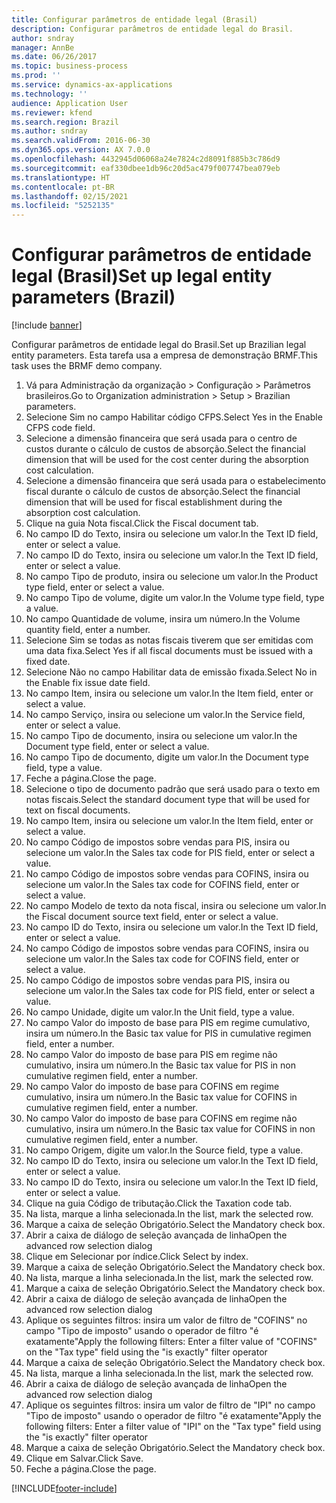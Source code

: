 ```yaml
---
title: Configurar parâmetros de entidade legal (Brasil)
description: Configurar parâmetros de entidade legal do Brasil.
author: sndray
manager: AnnBe
ms.date: 06/26/2017
ms.topic: business-process
ms.prod: ''
ms.service: dynamics-ax-applications
ms.technology: ''
audience: Application User
ms.reviewer: kfend
ms.search.region: Brazil
ms.author: sndray
ms.search.validFrom: 2016-06-30
ms.dyn365.ops.version: AX 7.0.0
ms.openlocfilehash: 4432945d06068a24e7824c2d8091f885b3c786d9
ms.sourcegitcommit: eaf330dbee1db96c20d5ac479f007747bea079eb
ms.translationtype: HT
ms.contentlocale: pt-BR
ms.lasthandoff: 02/15/2021
ms.locfileid: "5252135"
---
```

# <a name="set-up-legal-entity-parameters-brazil"></a><span data-ttu-id="22a87-103">Configurar parâmetros de entidade legal (Brasil)</span><span class="sxs-lookup"><span data-stu-id="22a87-103">Set up legal entity parameters (Brazil)</span></span>

[!include [banner](../../includes/banner.md)]

<span data-ttu-id="22a87-104">Configurar parâmetros de entidade legal do Brasil.</span><span class="sxs-lookup"><span data-stu-id="22a87-104">Set up Brazilian legal entity parameters.</span></span> <span data-ttu-id="22a87-105">Esta tarefa usa a empresa de demonstração BRMF.</span><span class="sxs-lookup"><span data-stu-id="22a87-105">This task uses the BRMF demo company.</span></span>

1. <span data-ttu-id="22a87-106">Vá para Administração da organização > Configuração > Parâmetros brasileiros.</span><span class="sxs-lookup"><span data-stu-id="22a87-106">Go to Organization administration > Setup > Brazilian parameters.</span></span>
2. <span data-ttu-id="22a87-107">Selecione Sim no campo Habilitar código CFPS.</span><span class="sxs-lookup"><span data-stu-id="22a87-107">Select Yes in the Enable CFPS code field.</span></span>
3. <span data-ttu-id="22a87-108">Selecione a dimensão financeira que será usada para o centro de custos durante o cálculo de custos de absorção.</span><span class="sxs-lookup"><span data-stu-id="22a87-108">Select the financial dimension that will be used for the cost center during the absorption cost calculation.</span></span>
4. <span data-ttu-id="22a87-109">Selecione a dimensão financeira que será usada para o estabelecimento fiscal durante o cálculo de custos de absorção.</span><span class="sxs-lookup"><span data-stu-id="22a87-109">Select the financial dimension that will be used for fiscal establishment during the absorption cost calculation.</span></span>
5. <span data-ttu-id="22a87-110">Clique na guia Nota fiscal.</span><span class="sxs-lookup"><span data-stu-id="22a87-110">Click the Fiscal document tab.</span></span>
6. <span data-ttu-id="22a87-111">No campo ID do Texto, insira ou selecione um valor.</span><span class="sxs-lookup"><span data-stu-id="22a87-111">In the Text ID field, enter or select a value.</span></span>
7. <span data-ttu-id="22a87-112">No campo ID do Texto, insira ou selecione um valor.</span><span class="sxs-lookup"><span data-stu-id="22a87-112">In the Text ID field, enter or select a value.</span></span>
8. <span data-ttu-id="22a87-113">No campo Tipo de produto, insira ou selecione um valor.</span><span class="sxs-lookup"><span data-stu-id="22a87-113">In the Product type field, enter or select a value.</span></span>
9. <span data-ttu-id="22a87-114">No campo Tipo de volume, digite um valor.</span><span class="sxs-lookup"><span data-stu-id="22a87-114">In the Volume type field, type a value.</span></span>
10. <span data-ttu-id="22a87-115">No campo Quantidade de volume, insira um número.</span><span class="sxs-lookup"><span data-stu-id="22a87-115">In the Volume quantity field, enter a number.</span></span>
11. <span data-ttu-id="22a87-116">Selecione Sim se todas as notas fiscais tiverem que ser emitidas com uma data fixa.</span><span class="sxs-lookup"><span data-stu-id="22a87-116">Select Yes if all fiscal documents must be issued with a fixed date.</span></span>
12. <span data-ttu-id="22a87-117">Selecione Não no campo Habilitar data de emissão fixada.</span><span class="sxs-lookup"><span data-stu-id="22a87-117">Select No in the Enable fix issue date field.</span></span>
13. <span data-ttu-id="22a87-118">No campo Item, insira ou selecione um valor.</span><span class="sxs-lookup"><span data-stu-id="22a87-118">In the Item field, enter or select a value.</span></span>
14. <span data-ttu-id="22a87-119">No campo Serviço, insira ou selecione um valor.</span><span class="sxs-lookup"><span data-stu-id="22a87-119">In the Service field, enter or select a value.</span></span>
15. <span data-ttu-id="22a87-120">No campo Tipo de documento, insira ou selecione um valor.</span><span class="sxs-lookup"><span data-stu-id="22a87-120">In the Document type field, enter or select a value.</span></span>
16. <span data-ttu-id="22a87-121">No campo Tipo de documento, digite um valor.</span><span class="sxs-lookup"><span data-stu-id="22a87-121">In the Document type field, type a value.</span></span>
17. <span data-ttu-id="22a87-122">Feche a página.</span><span class="sxs-lookup"><span data-stu-id="22a87-122">Close the page.</span></span>
18. <span data-ttu-id="22a87-123">Selecione o tipo de documento padrão que será usado para o texto em notas fiscais.</span><span class="sxs-lookup"><span data-stu-id="22a87-123">Select the standard document type that will be used for text on fiscal documents.</span></span>
19. <span data-ttu-id="22a87-124">No campo Item, insira ou selecione um valor.</span><span class="sxs-lookup"><span data-stu-id="22a87-124">In the Item field, enter or select a value.</span></span>
20. <span data-ttu-id="22a87-125">No campo Código de impostos sobre vendas para PIS, insira ou selecione um valor.</span><span class="sxs-lookup"><span data-stu-id="22a87-125">In the Sales tax code for PIS field, enter or select a value.</span></span>
21. <span data-ttu-id="22a87-126">No campo Código de impostos sobre vendas para COFINS, insira ou selecione um valor.</span><span class="sxs-lookup"><span data-stu-id="22a87-126">In the Sales tax code for COFINS field, enter or select a value.</span></span>
22. <span data-ttu-id="22a87-127">No campo Modelo de texto da nota fiscal, insira ou selecione um valor.</span><span class="sxs-lookup"><span data-stu-id="22a87-127">In the Fiscal document source text field, enter or select a value.</span></span>
23. <span data-ttu-id="22a87-128">No campo ID do Texto, insira ou selecione um valor.</span><span class="sxs-lookup"><span data-stu-id="22a87-128">In the Text ID field, enter or select a value.</span></span>
24. <span data-ttu-id="22a87-129">No campo Código de impostos sobre vendas para COFINS, insira ou selecione um valor.</span><span class="sxs-lookup"><span data-stu-id="22a87-129">In the Sales tax code for COFINS field, enter or select a value.</span></span>
25. <span data-ttu-id="22a87-130">No campo Código de impostos sobre vendas para PIS, insira ou selecione um valor.</span><span class="sxs-lookup"><span data-stu-id="22a87-130">In the Sales tax code for PIS field, enter or select a value.</span></span>
26. <span data-ttu-id="22a87-131">No campo Unidade, digite um valor.</span><span class="sxs-lookup"><span data-stu-id="22a87-131">In the Unit field, type a value.</span></span>
27. <span data-ttu-id="22a87-132">No campo Valor do imposto de base para PIS em regime cumulativo, insira um número.</span><span class="sxs-lookup"><span data-stu-id="22a87-132">In the Basic tax value for PIS in cumulative regimen field, enter a number.</span></span>
28. <span data-ttu-id="22a87-133">No campo Valor do imposto de base para PIS em regime não cumulativo, insira um número.</span><span class="sxs-lookup"><span data-stu-id="22a87-133">In the Basic tax value for PIS in non cumulative regimen field, enter a number.</span></span>
29. <span data-ttu-id="22a87-134">No campo Valor do imposto de base para COFINS em regime cumulativo, insira um número.</span><span class="sxs-lookup"><span data-stu-id="22a87-134">In the Basic tax value for COFINS in cumulative regimen field, enter a number.</span></span>
30. <span data-ttu-id="22a87-135">No campo Valor do imposto de base para COFINS em regime não cumulativo, insira um número.</span><span class="sxs-lookup"><span data-stu-id="22a87-135">In the Basic tax value for COFINS in non cumulative regimen field, enter a number.</span></span>
31. <span data-ttu-id="22a87-136">No campo Origem, digite um valor.</span><span class="sxs-lookup"><span data-stu-id="22a87-136">In the Source field, type a value.</span></span>
32. <span data-ttu-id="22a87-137">No campo ID do Texto, insira ou selecione um valor.</span><span class="sxs-lookup"><span data-stu-id="22a87-137">In the Text ID field, enter or select a value.</span></span>
33. <span data-ttu-id="22a87-138">No campo ID do Texto, insira ou selecione um valor.</span><span class="sxs-lookup"><span data-stu-id="22a87-138">In the Text ID field, enter or select a value.</span></span>
34. <span data-ttu-id="22a87-139">Clique na guia Código de tributação.</span><span class="sxs-lookup"><span data-stu-id="22a87-139">Click the Taxation code tab.</span></span>
35. <span data-ttu-id="22a87-140">Na lista, marque a linha selecionada.</span><span class="sxs-lookup"><span data-stu-id="22a87-140">In the list, mark the selected row.</span></span>
36. <span data-ttu-id="22a87-141">Marque a caixa de seleção Obrigatório.</span><span class="sxs-lookup"><span data-stu-id="22a87-141">Select the Mandatory check box.</span></span>
37. <span data-ttu-id="22a87-142">Abrir a caixa de diálogo de seleção avançada de linha</span><span class="sxs-lookup"><span data-stu-id="22a87-142">Open the advanced row selection dialog</span></span>
38. <span data-ttu-id="22a87-143">Clique em Selecionar por índice.</span><span class="sxs-lookup"><span data-stu-id="22a87-143">Click Select by index.</span></span>
39. <span data-ttu-id="22a87-144">Marque a caixa de seleção Obrigatório.</span><span class="sxs-lookup"><span data-stu-id="22a87-144">Select the Mandatory check box.</span></span>
40. <span data-ttu-id="22a87-145">Na lista, marque a linha selecionada.</span><span class="sxs-lookup"><span data-stu-id="22a87-145">In the list, mark the selected row.</span></span>
41. <span data-ttu-id="22a87-146">Marque a caixa de seleção Obrigatório.</span><span class="sxs-lookup"><span data-stu-id="22a87-146">Select the Mandatory check box.</span></span>
42. <span data-ttu-id="22a87-147">Abrir a caixa de diálogo de seleção avançada de linha</span><span class="sxs-lookup"><span data-stu-id="22a87-147">Open the advanced row selection dialog</span></span>
43. <span data-ttu-id="22a87-148">Aplique os seguintes filtros: insira um valor de filtro de "COFINS" no campo "Tipo de imposto" usando o operador de filtro "é exatamente"</span><span class="sxs-lookup"><span data-stu-id="22a87-148">Apply the following filters: Enter a filter value of "COFINS" on the "Tax type" field using the "is exactly" filter operator</span></span>
44. <span data-ttu-id="22a87-149">Marque a caixa de seleção Obrigatório.</span><span class="sxs-lookup"><span data-stu-id="22a87-149">Select the Mandatory check box.</span></span>
45. <span data-ttu-id="22a87-150">Na lista, marque a linha selecionada.</span><span class="sxs-lookup"><span data-stu-id="22a87-150">In the list, mark the selected row.</span></span>
46. <span data-ttu-id="22a87-151">Abrir a caixa de diálogo de seleção avançada de linha</span><span class="sxs-lookup"><span data-stu-id="22a87-151">Open the advanced row selection dialog</span></span>
47. <span data-ttu-id="22a87-152">Aplique os seguintes filtros: insira um valor de filtro de "IPI" no campo "Tipo de imposto" usando o operador de filtro "é exatamente"</span><span class="sxs-lookup"><span data-stu-id="22a87-152">Apply the following filters: Enter a filter value of "IPI" on the "Tax type" field using the "is exactly" filter operator</span></span>
48. <span data-ttu-id="22a87-153">Marque a caixa de seleção Obrigatório.</span><span class="sxs-lookup"><span data-stu-id="22a87-153">Select the Mandatory check box.</span></span>
49. <span data-ttu-id="22a87-154">Clique em Salvar.</span><span class="sxs-lookup"><span data-stu-id="22a87-154">Click Save.</span></span>
50. <span data-ttu-id="22a87-155">Feche a página.</span><span class="sxs-lookup"><span data-stu-id="22a87-155">Close the page.</span></span>



[!INCLUDE[footer-include](../../../includes/footer-banner.md)]